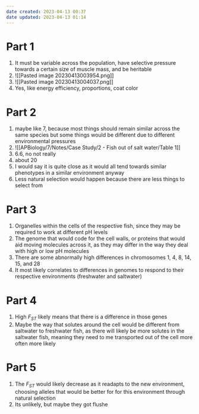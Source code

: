 ```yaml
---
date created: 2023-04-13 00:37
date updated: 2023-04-13 01:14
---
```


# Part 1

1. It must be variable across the population, have selective pressure towards a certain size of muscle mass, and be heritable
2. ![[Pasted image 20230413003954.png]]
3. ![[Pasted image 20230413004037.png]]
4. Yes, like energy efficiency, proportions, coat color

# Part 2

1. maybe like 7, because most things should remain similar across the same species but some things would be different due to different environmental pressures
2. ![[APBiology/7/Notes/Case Study/2 - Fish out of salt water/Table 1]]
3. 6.6, no not really
4. about 20
5. I would say it is quite close as it would all tend towards similar phenotypes in a similar environment anyway
6. Less natural selection would happen because there are less things to select from

# Part 3

1. Organelles within the cells of the respective fish, since they may be required to work at different pH levels
2. The genome that would code for the cell walls, or proteins that would aid moving molecules across it, as they may differ in the way they deal with high or low pH molecules
3. There are some abnormally high differences in chromosomes 1, 4, 8, 14, 15, and 28
4. It most likely correlates to differences in genomes to respond to their respective environments (freshwater and saltwater)

# Part 4

1. High $F_{ST}$ likely means that there is a difference in those genes
2. Maybe the way that solutes around the cell would be different from saltwater to freshwater fish, as there will likely be more solutes in the saltwater fish, meaning they need to me transported out of the cell more often more likely

# Part 5

1. The $F_{ST}$ would likely decrease as it readapts to the new environment, choosing alleles that would be better for for this environment through natural selection
2. Its unlikely, but maybe they got flushe

